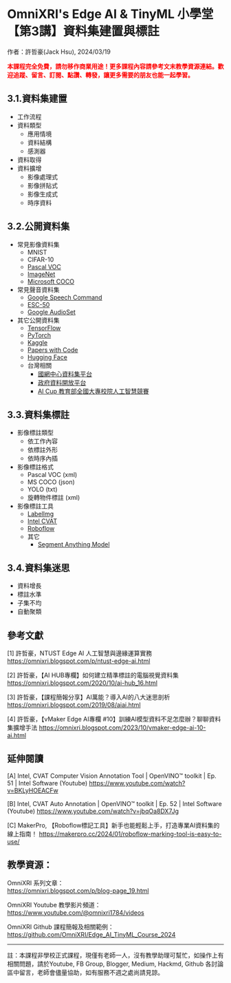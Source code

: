 # OmniXRI's Edge AI & TinyML 小學堂 【第3講】資料集建置與標註
作者：許哲豪(Jack Hsu), 2024/03/19

**<font color="#f00">本課程完全免費，請勿移作商業用途！更多課程內容請參考文末教學資源連結。歡迎追蹤、留言、訂閱、點讚、轉發，讓更多需要的朋友也能一起學習。</font>**

## 3.1.資料集建置
- 工作流程
- 資料類型
    - 應用情境
    - 資料結構
    - 感測器
- 資料取得
- 資料擴增
    - 影像處理式
    - 影像拼貼式
    - 影像生成式
    - 時序資料

## 3.2.公開資料集
- 常見影像資料集
    - MNIST 
    - CIFAR-10
    - [Pascal VOC](http://host.robots.ox.ac.uk/pascal/VOC/)
    - [ImageNet](http://image-net.org/)
    - [Microsoft COCO](https://cocodataset.org/)
- 常見聲音資料集
    - [Google Speech Command](https://www.tensorflow.org/datasets/catalog/speech_commands)
    - [ESC-50](https://github.com/karolpiczak/ESC-50)
    - [Google AudioSet](https://research.google.com/audioset/index.html)
- 其它公開資料集
    - [TensorFlow](https://www.tensorflow.org/datasets?hl=zh-tw)
    - [PyTorch](https://pytorch.org/vision/main/datasets.html)
    - [Kaggle](https://www.kaggle.com/datasets)
    - [Papers with Code](https://paperswithcode.com/datasets)
    - [Hugging Face](https://huggingface.co/datasets)
    - 台灣相關
        - [國網中心資料集平台](https://scidm.nchc.org.tw/)
        - [政府資料開放平台](https://data.gov.tw/)
        - [AI Cup 教育部全國大專校院人工智慧競賽](https://www.aicup.tw/)

## 3.3.資料集標註 
- 影像標註類型
    - 依工作內容
    - 依標註外形
    - 依時序內插
- 影像標註格式
    - Pascal VOC (xml)
    - MS COCO (json)
    - YOLO (txt)
    - 旋轉物件標註 (xml) 
- 影像標註工具
    - [LabelImg](https://github.com/tzutalin/labelImg)
    - [Intel CVAT](https://www.cvat.ai/)
    - [Roboflow](https://roboflow.com/)
    - 其它
        - [Segment Anything Model](https://segment-anything.com/)

## 3.4.資料集迷思
- 資料增長
- 標註水準
- 子集不均
- 自動聚類

## 參考文獻

[1] 許哲豪，NTUST Edge AI 人工智慧與邊緣運算實務
https://omnixri.blogspot.com/p/ntust-edge-ai.html

[2] 許哲豪，【AI HUB專欄】如何建立精準標註的電腦視覺資料集
https://omnixri.blogspot.com/2020/10/ai-hub_16.html

[3] 許哲豪，【課程簡報分享】AI萬能？導入AI的八大迷思剖析
https://omnixri.blogspot.com/2019/08/aiai.html

[4] 許哲豪，【vMaker Edge AI專欄 #10】訓練AI模型資料不足怎麼辦？聊聊資料集擴增手法
https://omnixri.blogspot.com/2023/10/vmaker-edge-ai-10-ai.html

## 延伸閱讀

[A] Intel, CVAT Computer Vision Annotation Tool | OpenVINO™ toolkit | Ep. 51 | Intel Software (Youtube)
https://www.youtube.com/watch?v=BKLyHOEACFw

[B] Intel, CVAT Auto Annotation | OpenVINO™ toolkit | Ep. 52 | Intel Software (Youtube)
https://www.youtube.com/watch?v=jbqOa8DX7Jg

[C] MakerPro, 【Roboflow標記工具】新手也能輕鬆上手，打造專業AI資料集的線上指南！
https://makerpro.cc/2024/01/roboflow-marking-tool-is-easy-to-use/

## 教學資源：

OmniXRI 系列文章：  
https://omnixri.blogspot.com/p/blog-page_19.html

OmniXRI Youtube 教學影片頻道：  
https://www.youtube.com/@omnixri1784/videos  

OmniXRI Github 課程簡報及相關範例：  
https://github.com/OmniXRI/Edge_AI_TinyML_Course_2024

---
註：本課程非學校正式課程，現僅有老師一人，沒有教學助理可幫忙，如操作上有相關問題，請於Youtube, FB Group, Blogger, Medium, Hackmd, Github 各討論區中留言，老師會儘量協助，如有服務不週之處尚請見諒。
